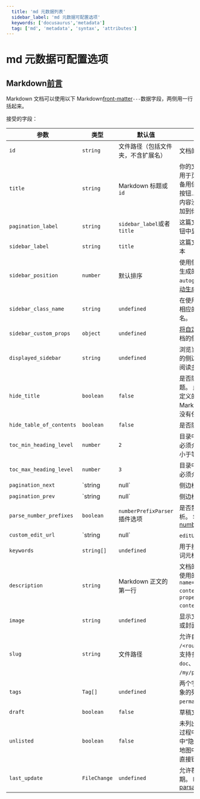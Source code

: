 ```yaml
---
  title: 'md 元数据列表'
  sidebar_label: 'md 元数据可配置选项'
  keywords: ['docusaurus','metadata']
  tag: ['md', 'metadata', 'syntax', 'attributes']
---
```


# md 元数据可配置选项

## Markdown[前言](https://docusaurus.io/zh-CN/docs/api/plugins/@docusaurus/plugin-content-docs#markdown-front-matter)

Markdown 文档可以使用以下 Markdown[front-matter](https://docusaurus.io/zh-CN/docs/markdown-features#front-matter)`---`数据字段，两侧用一行括起来。

接受的字段：

| 参数                     | 类型            | 默认值                             | 描述                                                         |
| ------------------------ | --------------- | ---------------------------------- | ------------------------------------------------------------ |
| `id`                     | `string`        | 文件路径（包括文件夹，不含扩展名） | 文档的唯一 ID。                                              |
| `title`                  | `string`        | Markdown 标题或`id`                | 你的文档使用的文本标题。 用于页面元数据和多个地方的备用值（侧边栏、下篇/上篇按钮……）。 如果 Markdown 内容没有标题，它会被自动添加到你的文档顶部。 |
| `pagination_label`       | `string`        | `sidebar_label`或者`title`         | 这篇文档在上一篇/下一篇按钮中显示的文本                      |
| `sidebar_label`          | `string`        | `title`                            | 这篇文档在侧边栏中显示的文本                                 |
| `sidebar_position`       | `number`        | 默认排序                           | 使用侧边栏项目时控制文档在生成的侧边栏切片内的位置`autogenerated`。另请参阅[自动生成的侧边栏元数据](https://docusaurus.io/zh-CN/docs/sidebar/autogenerated#autogenerated-sidebar-metadata)。 |
| `sidebar_class_name`     | `string`        | `undefined`                        | 在使用自动生成侧边栏时，给相应的侧边栏标签一个特殊类名。     |
| `sidebar_custom_props`   | `object`        | `undefined`                        | [将自定义道具](https://docusaurus.io/zh-CN/docs/sidebar#passing-custom-props)分配给引用此文档的侧边栏项目 |
| `displayed_sidebar`      | `string`        | `undefined`                        | 浏览当前文档时强制显示给定的侧边栏。有关详细信息，请阅读[多个侧边栏指南](https://docusaurus.io/zh-CN/docs/sidebar/multiple-sidebars)。 |
| `hide_title`             | `boolean`       | `false`                            | 是否隐藏文档顶部显示的标题。 此选项只会隐藏前言中定义的标题，对于 Markdown 文档顶部的标题没有任何影响。 |
| `hide_table_of_contents` | `boolean`       | `false`                            | 是否隐藏右侧的文档目录。                                     |
| `toc_min_heading_level`  | `number`        | `2`                                | 目录中显示的最小标题层级。 必须介于 2 到 6 之间，并且小于等于最大值。 |
| `toc_max_heading_level`  | `number`        | `3`                                | 目录中显示的最大标题层级。 必须介于 2 和 6。                 |
| `pagination_next`        | `string | null` | 侧边栏的下一个文档                 | 「下篇文档」按钮链接到的文档 ID。 Use `null` to disable showing "Next" for this page. |
| `pagination_prev`        | `string | null` | 侧边栏的上一个文档                 | 「上篇文档」按钮链接到的文档 ID。 Use `null` to disable showing "Previous" for this page. |
| `parse_number_prefixes`  | `boolean`       | `numberPrefixParser`插件选项       | 是否禁用本文档的数字前缀解析。 See also [Using number prefixes](https://docusaurus.io/zh-CN/docs/sidebar/autogenerated#using-number-prefixes). |
| `custom_edit_url`        | `string | null` | `editUrl`使用插件选项计算          | 编辑此文档时要跳转到的 URL。 Use `null` to disable showing "Edit this page" for this page. |
| `keywords`               | `string[]`      | `undefined`                        | 用于搜索引擎优化的文档关键词元标签。                         |
| `description`            | `string`        | Markdown 正文的第一行              | 文档的描述，将成为搜索引擎使用的`<meta name="description" content="..."/>`和`<meta property="og:description" content="..."/>`in 。`<head>` |
| `image`                  | `string`        | `undefined`                        | 显示文档链接时所用的缩略图或封面。                           |
| `slug`                   | `string`        | 文件路径                           | 允许自定义文档 URL ( `/<routeBasePath>/<slug>`)。支持多种模式：`slug: my-doc`、`slug: /my/path/myDoc`、`slug: /`。 |
| `tags`                   | `Tag[]`         | `undefined`                        | 两个字符串字段的字符串或对象的列表`label`，并`permalink`标记到您的文档。 |
| `draft`                  | `boolean`       | `false`                            | 草稿文件仅在开发期间可用。                                   |
| `unlisted`               | `boolean`       | `false`                            | 未列出的文件将在开发和生产过程中提供。它们将在生产中“隐藏”，不被索引，从站点地图中排除，并且只能由具有直接链接的用户访问。 |
| `last_update`            | `FileChange`    | `undefined`                        | 允许覆盖最后更新的作者、日期。 Date can be any [parsable date string](https://developer.mozilla.org/en-US/docs/Web/JavaScript/Reference/Global_Objects/Date/parse). |

